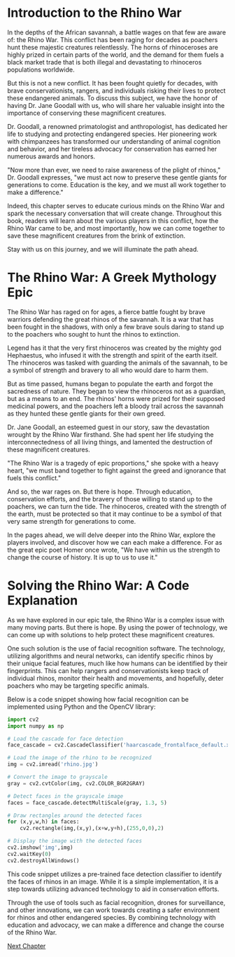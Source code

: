 # Introduction to the Rhino War

In the depths of the African savannah, a battle wages on that few are aware of: the Rhino War. This conflict has been raging for decades as poachers hunt these majestic creatures relentlessly. The horns of rhinoceroses are highly prized in certain parts of the world, and the demand for them fuels a black market trade that is both illegal and devastating to rhinoceros populations worldwide.

But this is not a new conflict. It has been fought quietly for decades, with brave conservationists, rangers, and individuals risking their lives to protect these endangered animals. To discuss this subject, we have the honor of having Dr. Jane Goodall with us, who will share her valuable insight into the importance of conserving these magnificent creatures.

Dr. Goodall, a renowned primatologist and anthropologist, has dedicated her life to studying and protecting endangered species. Her pioneering work with chimpanzees has transformed our understanding of animal cognition and behavior, and her tireless advocacy for conservation has earned her numerous awards and honors.

"Now more than ever, we need to raise awareness of the plight of rhinos," Dr. Goodall expresses, "we must act now to preserve these gentle giants for generations to come. Education is the key, and we must all work together to make a difference."

Indeed, this chapter serves to educate curious minds on the Rhino War and spark the necessary conversation that will create change. Throughout this book, readers will learn about the various players in this conflict, how the Rhino War came to be, and most importantly, how we can come together to save these magnificent creatures from the brink of extinction. 

Stay with us on this journey, and we will illuminate the path ahead.
# The Rhino War: A Greek Mythology Epic

The Rhino War has raged on for ages, a fierce battle fought by brave warriors defending the great rhinos of the savannah. It is a war that has been fought in the shadows, with only a few brave souls daring to stand up to the poachers who sought to hunt the rhinos to extinction.

Legend has it that the very first rhinoceros was created by the mighty god Hephaestus, who infused it with the strength and spirit of the earth itself. The rhinoceros was tasked with guarding the animals of the savannah, to be a symbol of strength and bravery to all who would dare to harm them.

But as time passed, humans began to populate the earth and forgot the sacredness of nature. They began to view the rhinoceros not as a guardian, but as a means to an end. The rhinos' horns were prized for their supposed medicinal powers, and the poachers left a bloody trail across the savannah as they hunted these gentle giants for their own greed.

Dr. Jane Goodall, an esteemed guest in our story, saw the devastation wrought by the Rhino War firsthand. She had spent her life studying the interconnectedness of all living things, and lamented the destruction of these magnificent creatures.

"The Rhino War is a tragedy of epic proportions," she spoke with a heavy heart, "we must band together to fight against the greed and ignorance that fuels this conflict."

And so, the war rages on. But there is hope. Through education, conservation efforts, and the bravery of those willing to stand up to the poachers, we can turn the tide. The rhinoceros, created with the strength of the earth, must be protected so that it may continue to be a symbol of that very same strength for generations to come.

In the pages ahead, we will delve deeper into the Rhino War, explore the players involved, and discover how we can each make a difference. For as the great epic poet Homer once wrote, "We have within us the strength to change the course of history. It is up to us to use it."
# Solving the Rhino War: A Code Explanation

As we have explored in our epic tale, the Rhino War is a complex issue with many moving parts. But there is hope. By using the power of technology, we can come up with solutions to help protect these magnificent creatures.

One such solution is the use of facial recognition software. The technology, utilizing algorithms and neural networks, can identify specific rhinos by their unique facial features, much like how humans can be identified by their fingerprints. This can help rangers and conservationists keep track of individual rhinos, monitor their health and movements, and hopefully, deter poachers who may be targeting specific animals.

Below is a code snippet showing how facial recognition can be implemented using Python and the OpenCV library:

```python
import cv2
import numpy as np

# Load the cascade for face detection
face_cascade = cv2.CascadeClassifier('haarcascade_frontalface_default.xml')

# Load the image of the rhino to be recognized
img = cv2.imread('rhino.jpg')

# Convert the image to grayscale
gray = cv2.cvtColor(img, cv2.COLOR_BGR2GRAY)

# Detect faces in the grayscale image
faces = face_cascade.detectMultiScale(gray, 1.3, 5)

# Draw rectangles around the detected faces
for (x,y,w,h) in faces:
    cv2.rectangle(img,(x,y),(x+w,y+h),(255,0,0),2)

# Display the image with the detected faces
cv2.imshow('img',img)
cv2.waitKey(0)
cv2.destroyAllWindows()
```

This code snippet utilizes a pre-trained face detection classifier to identify the faces of rhinos in an image. While it is a simple implementation, it is a step towards utilizing advanced technology to aid in conservation efforts.

Through the use of tools such as facial recognition, drones for surveillance, and other innovations, we can work towards creating a safer environment for rhinos and other endangered species. By combining technology with education and advocacy, we can make a difference and change the course of the Rhino War.


[Next Chapter](02_Chapter02.md)